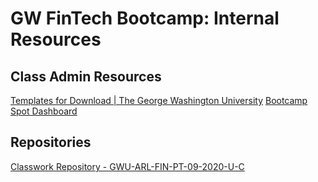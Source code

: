 # GW FinTech Bootcamp: Internal Resources

## Class Admin Resources

[Templates for Download | The George Washington University](https://creativeservices.gwu.edu/templates-download)
[Bootcamp Spot Dashboard](https://bootcampspot.com/)

## Repositories

[Classwork Repository - GWU-ARL-FIN-PT-09-2020-U-C](https://github.com/coding-boot-camp/GWU-ARL-FIN-PT-09-2020-U-C)
